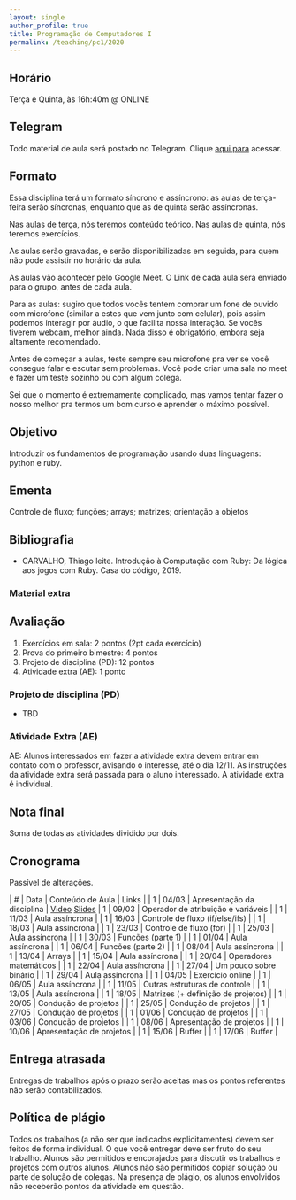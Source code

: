 ```yaml
---
layout: single
author_profile: true
title: Programação de Computadores I
permalink: /teaching/pc1/2020
---
```


## Horário

Terça e Quinta, às 16h:40m @ ONLINE

## Telegram

Todo material de aula será postado no Telegram. Clique [aqui para](https://t.me/joinchat/ignfJ7YH9d9jMWZh) acessar.

## Formato

Essa disciplina terá um formato síncrono e assíncrono: as aulas de terça-feira serão síncronas, enquanto que as de quinta serão assíncronas.

Nas aulas de terça, nós teremos conteúdo teórico. Nas aulas de quinta, nós teremos exercícios.

As aulas serão gravadas, e serão disponibilizadas em seguida, para quem não pode assistir no horário da aula.

As aulas vão acontecer pelo Google Meet. O Link de cada aula será enviado para o grupo, antes de cada aula.

Para as aulas: sugiro que todos vocês tentem comprar um fone de ouvido com microfone (similar a estes que vem junto com celular), pois assim podemos interagir por áudio, o que facilita nossa interação. Se vocês tiverem webcam, melhor ainda. Nada disso é obrigatório, embora seja altamente recomendado.

Antes de começar a aulas, teste sempre seu microfone pra ver se você consegue falar e escutar sem problemas. Você pode criar uma sala no meet e fazer um teste sozinho ou com algum colega.

Sei que o momento é extremamente complicado, mas vamos tentar fazer o nosso melhor pra termos um bom curso e aprender o máximo possível.

## Objetivo

Introduzir os fundamentos de programação usando duas linguagens: python e ruby.

## Ementa

Controle de fluxo; funções; arrays; matrizes; orientação a objetos

## Bibliografia

- CARVALHO, Thiago leite. Introdução à Computação com Ruby: Da lógica aos jogos com Ruby. Casa do código, 2019.

### Material extra


## Avaliação

1. Exercícios em sala: 2 pontos (2pt cada exercício)
2. Prova do primeiro bimestre: 4 pontos
3. Projeto de disciplina (PD): 12 pontos
4. Atividade extra (AE): 1 ponto

### Projeto de disciplina (PD)

- TBD

### Atividade Extra (AE)

AE: Alunos interessados em fazer a atividade extra devem entrar em contato com o professor, avisando o interesse, até o dia 12/11. As instruções da atividade extra será passada para o aluno interessado. A atividade extra é individual.

## Nota final

Soma de todas as atividades dividido por dois.

## Cronograma

Passível de alterações.

| # | Data  | Conteúdo de Aula                     | Links |
| 1 | 04/03 | Apresentação da disciplina           | [Video](#) [Slides](#)
| 1 | 09/03 | Operador de atribuição e variáveis   |
| 1 | 11/03 | Aula assíncrona                      |
| 1 | 16/03 | Controle de fluxo (if/else/ifs)      |
| 1 | 18/03 | Aula assíncrona                      |
| 1 | 23/03 | Controle de fluxo (for)              |
| 1 | 25/03 | Aula assíncrona                      |
| 1 | 30/03 | Funcões (parte 1)                    |
| 1 | 01/04 | Aula assíncrona                      |
| 1 | 06/04 | Funcões (parte 2)                    |
| 1 | 08/04 | Aula assíncrona                      |
| 1 | 13/04 | Arrays                               |
| 1 | 15/04 | Aula assíncrona                      |
| 1 | 20/04 | Operadores matemáticos               |
| 1 | 22/04 | Aula assíncrona                      |
| 1 | 27/04 | Um pouco sobre binário               |
| 1 | 29/04 | Aula assíncrona                      |
| 1 | 04/05 | Exercício online                     |
| 1 | 06/05 | Aula assíncrona                      |
| 1 | 11/05 | Outras estruturas de controle        |
| 1 | 13/05 | Aula assíncrona                      |
| 1 | 18/05 | Matrizes (+ definição de projetos)   |
| 1 | 20/05 | Condução de projetos                 |
| 1 | 25/05 | Condução de projetos                 |
| 1 | 27/05 | Condução de projetos                 |
| 1 | 01/06 | Condução de projetos                 |
| 1 | 03/06 | Condução de projetos                 |
| 1 | 08/06 | Apresentação de projetos             |
| 1 | 10/06 | Apresentação de projetos             |
| 1 | 15/06 | Buffer                               |
| 1 | 17/06 | Buffer                               |


## Entrega atrasada

Entregas de trabalhos após o prazo serão aceitas mas os pontos referentes não serão contabilizados.

## Política de plágio

Todos os trabalhos (a não ser que indicados explicitamentes) devem ser feitos de forma individual. O que você entregar deve ser fruto do seu trabalho. Alunos são permitidos e encorajados para discutir os trabalhos e projetos com outros alunos. Alunos não são permitidos copiar solução ou parte de solução de colegas. Na presença de plágio, os alunos envolvidos não receberão pontos da atividade em questão.
